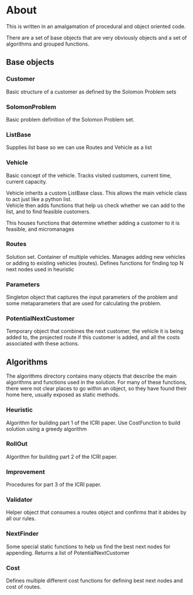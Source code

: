 # About

This is written in an amalgamation of procedural and object oriented code.

There are a set of base objects that are very obviously objects and a set of algorithms
and grouped functions.


## Base objects

### Customer
Basic structure of a customer as defined by the Solomon Problem sets

### SolomonProblem
Basic problem definition of the Solomon Problem set. 

### ListBase
Supplies list base so we can use Routes and Vehicle as a list

### Vehicle
Basic concept of the vehicle.  Tracks visited customers, current time, current capacity.

Vehicle inherits a custom ListBase class.  This allows the main vehicle class to 
act just like a python list.  
Vehicle then adds functions that help us check whether we can add to the list, 
and to find feasible customers.

This houses functions that determine whether adding a customer to it is feasible,
and micromanages

### Routes
Solution set.  Container of multiple vehicles.  Manages adding new vehicles or 
adding to existing vehicles (routes). Defines functions for finding top N next nodes 
used in heuristic

### Parameters
Singleton object that captures the input parameters of the problem and some metaparameters
that are used for calculating the problem.

### PotentialNextCustomer
Temporary object that combines the next customer, the vehicle it is being added to, the 
projected route if this customer is added, and all the costs associated with these actions.


## Algorithms
The algorithms directory contains many objects that describe the main algorithms and 
functions used in the solution. For many of these functions, there were not clear
places to go within an object, so they have found their home here, usually exposed
as static methods.

### Heuristic
Algorithm for building part 1 of the ICRI paper.  Use CostFunction to build solution
using a greedy algorithm

### RollOut
Algorithm for building part 2 of the ICRI paper. 

### Improvement
Procedures for part 3 of the ICRI paper.

### Validator
Helper object that consumes a routes object and confirms that it abides by all our rules.

### NextFinder
Some special static functions to help us find the best next nodes for appending. Returns 
a list of PotentialNextCustomer

### Cost
Defines multiple different cost functions for defining best next nodes and cost of routes.




